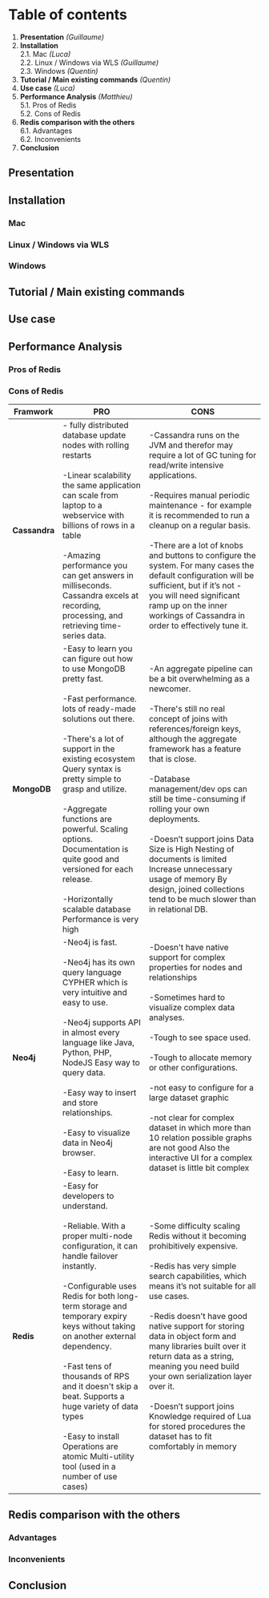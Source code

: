 # ​Table of contents 

1. **Presentation** *(Guillaume)*
2. **Installation**  
2.1. Mac *(Luca)*  
2.2. Linux / Windows via WLS *(Guillaume)*  
2.3. Windows *(Quentin)*
3. **Tutorial / Main existing commands** *(Quentin)*
4. **Use case** *(Luca)*
5. **Performance Analysis** *(Matthieu)*  
5.1. Pros of Redis  
5.2. Cons of Redis
6. **Redis comparison with the others**  
6.1. Advantages  
6.2. Inconvenients
7. **Conclusion**

## Presentation
## Installation
### Mac
### Linux / Windows via WLS
### Windows
## Tutorial / Main existing commands
## Use case
## Performance Analysis
### Pros of Redis
### Cons of Redis

|Framwork | PRO | CONS
------ | ---|-----
   __Cassandra__ | - fully distributed database update nodes with rolling restarts <br><br>-Linear scalability the same application can scale from laptop to a webservice with billions of rows in a table<br><br>-Amazing performance you can get answers in milliseconds. Cassandra excels at recording, processing, and retrieving time-series data.|-Cassandra runs on the JVM and therefor may require a lot of GC tuning for read/write intensive applications.<br><br>-Requires manual periodic maintenance - for example it is recommended to run a cleanup on a regular basis.<br><br>-There are a lot of knobs and buttons to configure the system. For many cases the default configuration will be sufficient, but if it’s not - you will need significant ramp up on the inner workings of Cassandra in order to effectively tune it. 
  __MongoDB__     | -Easy to learn you can figure out how to use MongoDB pretty fast.<br><br>-Fast performance. lots of ready-made solutions out there.<br><br>-There's a lot of support in the existing ecosystem Query syntax is pretty simple to grasp and utilize.<br><br>-Aggregate functions are powerful. Scaling options. Documentation is quite good and versioned for each release.<br><br>-Horizontally scalable database Performance is very high   | -An aggregate pipeline can be a bit overwhelming as a newcomer.<br><br>-There's still no real concept of joins with references/foreign keys, although the aggregate framework has a feature that is close. <br><br>-Database management/dev ops can still be time-consuming if rolling your own deployments.<br><br>-Doesn’t support joins Data Size is High Nesting of documents is limited Increase unnecessary usage of memory By design, joined collections tend to be much slower than in relational DB. 
  __Neo4j__   | -Neo4j is fast.<br><br>-Neo4j has its own query language CYPHER which is very intuitive and easy to use.<br><br>-Neo4j supports API in almost every language like Java, Python, PHP, NodeJS Easy way to query data.<br><br>-Easy way to insert and store relationships.  <br><br>-Easy to visualize data in Neo4j browser. <br><br>-Easy to learn.       |  -Doesn't have native support for complex properties for nodes and relationships <br><br>-Sometimes hard to visualize complex data analyses. <br><br>-Tough to see space used. <br><br>-Tough to allocate memory or other configurations. <br><br>-not easy to configure for a large dataset graphic <br><br>-not clear for complex dataset in which more than 10 relation possible graphs are not good Also the interactive UI for a complex dataset is little bit complex 
__Redis__ |-Easy for developers to understand. <br><br>-Reliable. With a proper multi-node configuration, it can handle failover instantly. <br><br>-Configurable uses Redis for both long-term storage and temporary expiry keys without taking on another external dependency. <br><br>-Fast tens of thousands of RPS and it doesn't skip a beat. Supports a huge variety of data types <br><br>-Easy to install Operations are atomic Multi-utility tool (used in a number of use cases)  | -Some difficulty scaling Redis without it becoming prohibitively expensive. <br><br>-Redis has very simple search capabilities, which means it’s not suitable for all use cases. <br><br>-Redis doesn't have good native support for storing data in object form and many libraries built over it return data as a string, meaning you need build your own serialization layer over it.<br><br>-Doesn’t support joins Knowledge required of Lua for stored procedures the dataset has to fit comfortably in memory 


## Redis comparison with the others
### Advantages
### Inconvenients
## Conclusion
